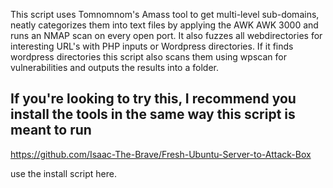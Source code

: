 This script uses Tomnomnom's Amass tool to get multi-level sub-domains, neatly categorizes them into text files by applying the AWK AWK 3000 and runs an NMAP
scan on every open port. It also fuzzes all webdirectories for interesting URL's with PHP inputs or Wordpress directories. If it finds wordpress directories
this script also scans them using wpscan for vulnerabilities and outputs the results into a folder. 

## If you're looking to try this, I recommend you install the tools in the same way this script is meant to run

https://github.com/Isaac-The-Brave/Fresh-Ubuntu-Server-to-Attack-Box

use the install script here.
